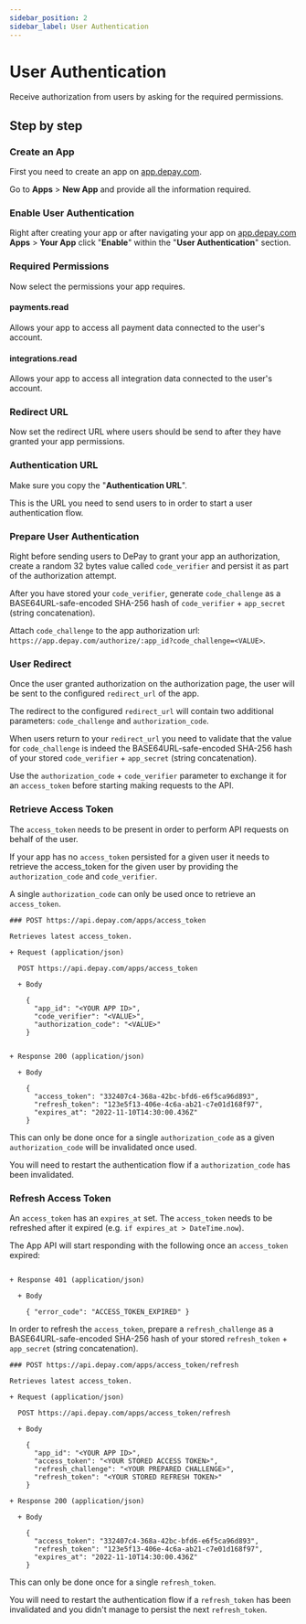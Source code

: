 ```yaml
---
sidebar_position: 2
sidebar_label: User Authentication
---
```


# User Authentication

Receive authorization from users by asking for the required permissions.


## Step by step

### Create an App

First you need to create an app on [app.depay.com](https://app.depay.com).

Go to **Apps** > **New App** and provide all the information required.

### Enable User Authentication

Right after creating your app or after navigating your app on [app.depay.com](https://app.depay.com) **Apps** > **Your App** click "**Enable**" within the "**User Authentication**" section.

### Required Permissions

Now select the permissions your app requires.

#### payments.read

Allows your app to access all payment data connected to the user's account.

#### integrations.read

Allows your app to access all integration data connected to the user's account.

### Redirect URL

Now set the redirect URL where users should be send to after they have granted your app permissions.

### Authentication URL

Make sure you copy the "**Authentication URL**".

This is the URL you need to send users to in order to start a user authentication flow.

### Prepare User Authentication

Right before sending users to DePay to grant your app an authorization, create a random 32 bytes value called `code_verifier` and persist it as part of the authorization attempt.

After you have stored your `code_verifier`, generate `code_challenge` as a BASE64URL-safe-encoded SHA-256 hash of `code_verifier` + `app_secret` (string concatenation).

Attach `code_challenge` to the app authorization url: `https://app.depay.com/authorize/:app_id?code_challenge=<VALUE>`.

### User Redirect

Once the user granted authorization on the authorization page, the user will be sent to the configured `redirect_url` of the app.

The redirect to the configured `redirect_url` will contain two additional parameters: `code_challenge` and `authorization_code`.

When users return to your `redirect_url` you need to validate that the value for `code_challenge` is indeed the BASE64URL-safe-encoded SHA-256 hash of your stored `code_verifier` + `app_secret` (string concatenation).

Use the `authorization_code` + `code_verifier` parameter to exchange it for an `access_token` before starting making requests to the API.

### Retrieve Access Token

The `access_token` needs to be present in order to perform API requests on behalf of the user.

If your app has no `access_token` persisted for a given user it needs to retrieve the access_token for the given user by providing the `authorization_code` and `code_verifier`.

A single `authorization_code` can only be used once to retrieve an `access_token`.

```apib
### POST https://api.depay.com/apps/access_token

Retrieves latest access_token.

+ Request (application/json)
  
  POST https://api.depay.com/apps/access_token

  + Body
  
    {
      "app_id": "<YOUR APP ID>",
      "code_verifier": "<VALUE>",
      "authorization_code": "<VALUE>"
    }


+ Response 200 (application/json)
  
  + Body
  
    {
      "access_token": "332407c4-368a-42bc-bfd6-e6f5ca96d893",
      "refresh_token": "123e5f13-406e-4c6a-ab21-c7e01d168f97",
      "expires_at": "2022-11-10T14:30:00.436Z"
    }
```

This can only be done once for a single `authorization_code` as a given `authorization_code` will be invalidated once used.

You will need to restart the authentication flow if a `authorization_code` has been invalidated.

### Refresh Access Token

An `access_token` has an `expires_at` set. The `access_token` needs to be refreshed after it expired (e.g. `if expires_at > DateTime.now`).

The App API will start responding with the following once an `access_token` expired:

```apib

+ Response 401 (application/json)
  
  + Body
  
    { "error_code": "ACCESS_TOKEN_EXPIRED" }

```

In order to refresh the `access_token`, prepare a `refresh_challenge` as a BASE64URL-safe-encoded SHA-256 hash of your stored `refresh_token` + `app_secret` (string concatenation).

```apib
### POST https://api.depay.com/apps/access_token/refresh

Retrieves latest access_token.

+ Request (application/json)
  
  POST https://api.depay.com/apps/access_token/refresh

  + Body
  
    {
      "app_id": "<YOUR APP ID>",
      "access_token": "<YOUR STORED ACCESS TOKEN>",
      "refresh_challenge": "<YOUR PREPARED CHALLENGE>",
      "refresh_token": "<YOUR STORED REFRESH TOKEN>"
    }

+ Response 200 (application/json)
  
  + Body
  
    {
      "access_token": "332407c4-368a-42bc-bfd6-e6f5ca96d893",
      "refresh_token": "123e5f13-406e-4c6a-ab21-c7e01d168f97",
      "expires_at": "2022-11-10T14:30:00.436Z"
    }
```

This can only be done once for a single `refresh_token`.

You will need to restart the authentication flow if a `refresh_token` has been invalidated and you didn't manage to persist the next `refresh_token`.
